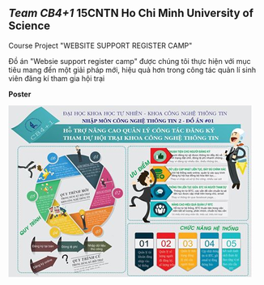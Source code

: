 *Team CB4+1*
**15CNTN Ho Chi Minh University of Science**
---------------------------------------------------------
Course Project "WEBSITE SUPPORT REGISTER CAMP"

Đồ án "Websie support register camp" được chúng tôi thực hiện với mục tiêu mang đến một giải pháp mới, hiệu quả hơn trong công tác quản lí sinh viên đăng kí tham gia hội trại


**Poster**


<img src="https://github.com/CB4-15CNTN/NMCNTT2/blob/master/13000346_989599787761657_708720615253992099_n.jpg">
